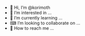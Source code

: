 - 🏡 Hi, I’m @korimoth
- 💼 I’m interested in ...
- 🌱 I’m currently learning ...
- ⌨ I’m looking to collaborate on ...
- 🌊 How to reach me ...

<!---
korimoth/korimoth is a ☀ special ☁ repository because its `README.md` (this file) appears on your GitHub profile.
You can click the Preview link to take a look at your changes.
--->

